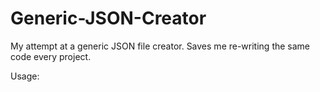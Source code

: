 # Generic-JSON-Creator
My attempt at a generic JSON file creator. Saves me re-writing the same code every project.


Usage:
